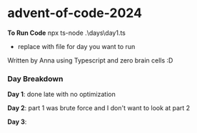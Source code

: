 # advent-of-code-2024

**To Run Code** npx ts-node .\days\day1.ts
- replace with file for day you want to run

Written by Anna using Typescript and zero brain cells :D

### Day Breakdown


**Day 1**: done late with no optimization 

**Day 2**: part 1 was brute force and I don't want to look at part 2

**Day 3**: 